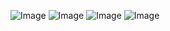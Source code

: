 ![Image](https://github.com/user-attachments/assets/b5a0f896-454a-44d2-ac58-5a337a40fc68)
![Image](https://github.com/user-attachments/assets/41cbf2ae-2794-472f-811c-a6dc55a3c667)
![Image](https://github.com/user-attachments/assets/f8d0c330-07a6-4321-b3fb-e1bab4411ed2)
![Image](https://github.com/user-attachments/assets/f2bc59b6-843e-4e4b-8be8-a08230f074a0)
